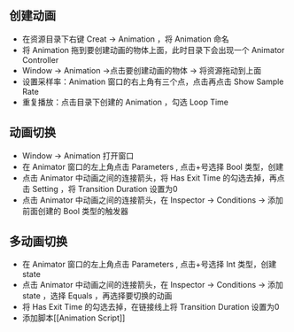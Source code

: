 ## 创建动画
+ 在资源目录下右键 Creat -> Animation ，将 Animation 命名
+ 将 Animation 拖到要创建动画的物体上面，此时目录下会出现一个 Animator Controller
+ Window -> Animation ->点击要创建动画的物体 -> 将资源拖动到上面
+ 设置采样率：Animation 窗口的右上角有三个点，点击再点击 Show Sample Rate
+ 重复播放：点击目录下创建的 Animation ，勾选 Loop Time

## 动画切换
+ Window -> Animation 打开窗口
+ 在 Animator 窗口的左上角点击 Parameters , 点击+号选择 Bool 类型，创建
+ 点击 Animator 中动画之间的连接箭头，将 Has Exit Time 的勾选去掉，再点击 Setting ，将 Transition Duration 设置为0
+ 点击 Animator 中动画之间的连接箭头，在 Inspector -> Conditions -> 添加前面创建的 Bool 类型的触发器

## 多动画切换
+ 在 Animator 窗口的左上角点击 Parameters , 点击+号选择 Int 类型，创建state
+ 点击 Animator 中动画之间的连接箭头，在 Inspector -> Conditions -> 添加 state ，选择 Equals ，再选择要切换的动画
+ 将 Has Exit Time 的勾选去掉，在链接线上将 Transition Duration 设置为0
+ 添加脚本[[Animation Script]]

